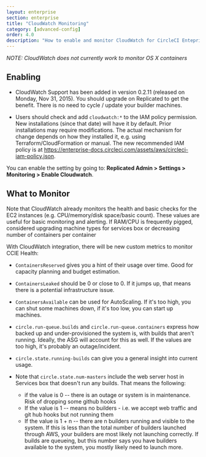 ```yaml
---
layout: enterprise
section: enterprise
title: "CloudWatch Monitoring"
category: [advanced-config]
order: 4.0
description: "How to enable and monitor CloudWatch for CircleCI Enteprise."
---
```



_NOTE: CloudWatch does not currently work to monitor OS X containers_


## Enabling

* CloudWatch Support has been added in version 0.2.11 (released on Monday, Nov 31, 2015).  You should upgrade on Replicated to get the benefit. There is no need to cycle / update your builder machines.

* Users should check and add `cloudwatch:*` to the IAM policy permission.  New installations (since that date) will have it by default.  Prior installations may require modifications.  The actual mechanism for change depends on how they installed it, e.g. using Terraform/CloudFormation or manual.  The new recommended IAM policy is at <https://enterprise-docs.circleci.com/assets/aws/circleci-iam-policy.json>.

You can enable the setting by going to: **Replicated Admin > Settings > Monitoring > Enable Cloudwatch**.

## What to Monitor

Note that CloudWatch already monitors the health and basic checks for the EC2 instances (e.g. CPU/memory/disk space/basic count).
These values are useful for basic monitoring and alerting.  If RAM/CPU is frequently pigged, considered upgrading machine types for services box or decreasing number of containers per container

With CloudWatch integration, there will be new custom metrics to monitor CCIE Health:

 * `ContainersReserved` gives you a hint of their usage over time.  Good for capacity planning and budget estimation.
 * `ContainersLeaked` should be 0 or close to 0.  If it jumps up, that means there is a potential infrastructure issue.
 * `ContainersAvailable` can be used for AutoScaling.  If it's too high, you can shut some machines down, if it's too low, you can start up machines.

 * `circle.run-queue.builds` and `circle.run-queue.containers` express how backed up and under-provisioned the system is, with builds that aren't running.  Ideally, the ASG will account for this as well.  If the values are too high, it's probably an outage/incident.

 * `circle.state.running-builds` can give you a general insight into current usage.

 * Note that `circle.state.num-masters` include the web server host in Services box that doesn't run any builds.  That means the following:
   * if the value is 0 -- there is an outage or system is in maintenance.  Risk of dropping some github hooks
   * If the value is 1 -- means no builders - i.e. we accept web traffic and git hub hooks but not running them
   * If the value is 1 + n -- there are n builders running and visible to the system. If this is less than the total number of builders launched through AWS, your builders are most likely not launching correctly. If builds are queueing, but this number says you have builders available to the system, you mostly likely need to launch more.

